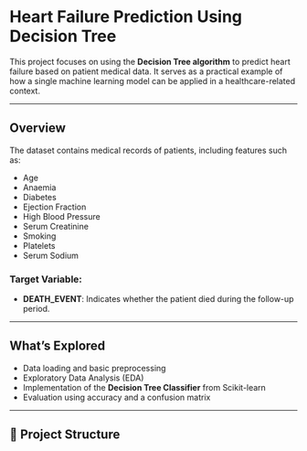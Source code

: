 # Heart Failure Prediction Using Decision Tree 

This project focuses on using the **Decision Tree algorithm** to predict heart failure based on patient medical data. It serves as a practical example of how a single machine learning model can be applied in a healthcare-related context.

---

## Overview

The dataset contains medical records of patients, including features such as:
- Age
- Anaemia
- Diabetes
- Ejection Fraction
- High Blood Pressure
- Serum Creatinine
- Smoking
- Platelets
- Serum Sodium

### Target Variable:
- **DEATH_EVENT**: Indicates whether the patient died during the follow-up period.

---

## What’s Explored


- Data loading and basic preprocessing
- Exploratory Data Analysis (EDA)
- Implementation of the **Decision Tree Classifier** from Scikit-learn
- Evaluation using accuracy and a confusion matrix

---

## 📂 Project Structure

